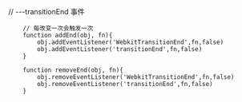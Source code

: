 // ---transitionEnd 事件

		// 每改变一次会触发一次
		function addEnd(obj, fn){
			obj.addEventListener('WebkitTransitionEnd',fn,false)
			obj.addEventListener('transitionEnd',fn,false)
		}

		function removeEnd(obj, fn){
			obj.removeEventListener('WebkitTransitionEnd',fn,false)
			obj.removeEventListener('transitionEnd',fn,false)
		}
